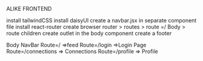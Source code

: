 ALIKE FRONTEND

install tailwindCSS
install daisyUI
create a navbar.jsx in separate component file
install react-router 
create browser router > routes > route =/ Body > route children
create outlet in the body component
create a footer












Body
    NavBar
    Route=/ =>feed
    Route=/login =>Login Page
    Route=/connections => Connections
    Route=/profile => Profile
